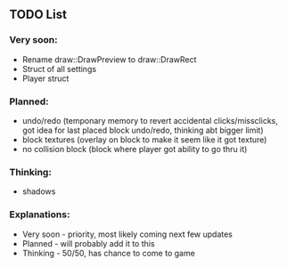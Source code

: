 ## TODO List

### Very soon:
- Rename draw::DrawPreview to draw::DrawRect
- Struct of all settings
- Player struct

### Planned:
- undo/redo
(temponary memory to revert accidental clicks/missclicks, got idea for last placed block undo/redo, thinking abt bigger limit)
- block textures
(overlay on block to make it seem like it got texture)
- no collision block
(block where player got ability to go thru it)

### Thinking:
-  shadows

### Explanations:
- Very soon - priority, most likely coming next few updates
- Planned   - will probably add it to this
- Thinking  - 50/50, has chance to come to game
